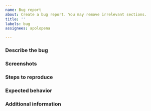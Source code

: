 ```yaml
---
name: Bug report
about: Create a bug report. You may remove irrelevant sections.
title: ''
labels: bug
assignees: apolopena

---
```


<!-- ⚠️⚠️ Do Not Delete This! bug_report_template ⚠️⚠️ -->
<!-- Please search existing issues to avoid creating duplicates. -->

### Describe the bug
<!-- A clear and concise description of what the bug is -->

### Screenshots
<!-- If applicable, add screenshots to help explain your problem. -->

### Steps to reproduce
<!-- Steps to reproduce the behavior -->

### Expected behavior
<!-- A clear and concise description of what you expected to happen -->

### Additional information
<!-- Anything else that might be relevant. Example repos, etc...-->
